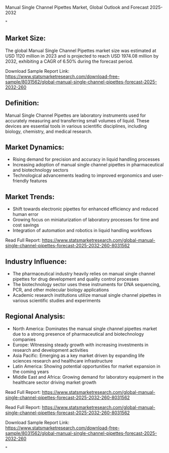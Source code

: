 Manual Single Channel Pipettes Market, Global Outlook and Forecast 2025-2032

"<html>
<body>

<h2>Market Size:</h2>
<p>The global Manual Single Channel Pipettes market size was estimated at USD 1120 million in 2023 and is projected to reach USD 1974.08 million by 2032, exhibiting a CAGR of 6.50% during the forecast period.</p>
<p>Download Sample Report Link: <a href='https://www.statsmarketresearch.com/download-free-sample/8031562/global-manual-single-channel-pipettes-forecast-2025-2032-260'>https://www.statsmarketresearch.com/download-free-sample/8031562/global-manual-single-channel-pipettes-forecast-2025-2032-260</a> </p>

<h2>Definition:</h2>
<p>Manual Single Channel Pipettes are laboratory instruments used for accurately measuring and transferring small volumes of liquid. These devices are essential tools in various scientific disciplines, including biology, chemistry, and medical research.</p>

<h2>Market Dynamics:</h2>
<ul>
  <li>Rising demand for precision and accuracy in liquid handling processes</li>
  <li>Increasing adoption of manual single channel pipettes in pharmaceutical and biotechnology sectors</li>
  <li>Technological advancements leading to improved ergonomics and user-friendly features</li>
</ul>

<h2>Market Trends:</h2>
<ul>
  <li>Shift towards electronic pipettes for enhanced efficiency and reduced human error</li>
  <li>Growing focus on miniaturization of laboratory processes for time and cost savings</li>
  <li>Integration of automation and robotics in liquid handling workflows</li>
</ul>
<p>Read Full Report: <a href='https://www.statsmarketresearch.com/global-manual-single-channel-pipettes-forecast-2025-2032-260-8031562'>https://www.statsmarketresearch.com/global-manual-single-channel-pipettes-forecast-2025-2032-260-8031562</a></p>

<h2>Industry Influence:</h2>
<ul>
  <li>The pharmaceutical industry heavily relies on manual single channel pipettes for drug development and quality control processes</li>
  <li>The biotechnology sector uses these instruments for DNA sequencing, PCR, and other molecular biology applications</li>
  <li>Academic research institutions utilize manual single channel pipettes in various scientific studies and experiments</li>
</ul>

<h2>Regional Analysis:</h2>
<ul>
  <li>North America: Dominates the manual single channel pipettes market due to a strong presence of pharmaceutical and biotechnology companies</li>
  <li>Europe: Witnessing steady growth with increasing investments in research and development activities</li>
  <li>Asia Pacific: Emerging as a key market driven by expanding life sciences research and healthcare infrastructure</li>
  <li>Latin America: Showing potential opportunities for market expansion in the coming years</li>
  <li>Middle East and Africa: Growing demand for laboratory equipment in the healthcare sector driving market growth</li>
</ul>
<p>Read Full Report: <a href='https://www.statsmarketresearch.com/global-manual-single-channel-pipettes-forecast-2025-2032-260-8031562'>https://www.statsmarketresearch.com/global-manual-single-channel-pipettes-forecast-2025-2032-260-8031562</a></p>

<p>Read Full Report: <a href='https://www.statsmarketresearch.com/global-manual-single-channel-pipettes-forecast-2025-2032-260-8031562'>https://www.statsmarketresearch.com/global-manual-single-channel-pipettes-forecast-2025-2032-260-8031562</a></p>
<p>Download Sample Report Link: <a href='https://www.statsmarketresearch.com/download-free-sample/8031562/global-manual-single-channel-pipettes-forecast-2025-2032-260'>https://www.statsmarketresearch.com/download-free-sample/8031562/global-manual-single-channel-pipettes-forecast-2025-2032-260</a></p>

</body>
</html>"
